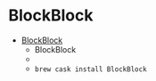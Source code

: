 # BlockBlock
- [BlockBlock](https://objective-see.com/products/blockblock.html)
  -  BlockBlock
  - 
  - `brew cask install BlockBlock`
